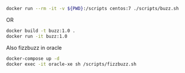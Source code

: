 ```bash
docker run --rm -it -v ${PWD}:/scripts centos:7 ./scripts/buzz.sh
```

OR

```bash
docker build -t buzz:1.0 .
docker run -it buzz:1.0
```

Also fizzbuzz in oracle

```bash
docker-compose up -d
docker exec -it oracle-xe sh /scripts/fizzbuzz.sh
```